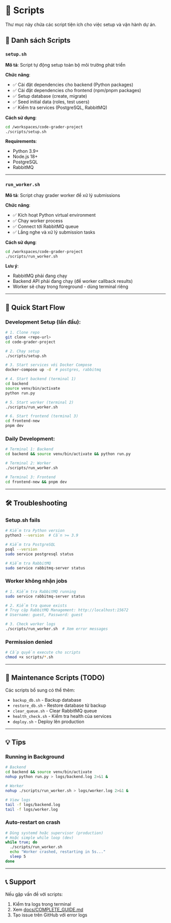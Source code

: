 # 🔧 Scripts

Thư mục này chứa các script tiện ích cho việc setup và vận hành dự án.

## 📜 Danh sách Scripts

### `setup.sh`
**Mô tả**: Script tự động setup toàn bộ môi trường phát triển

**Chức năng**:
- ✅ Cài đặt dependencies cho backend (Python packages)
- ✅ Cài đặt dependencies cho frontend (npm/pnpm packages)
- ✅ Setup database (create, migrate)
- ✅ Seed initial data (roles, test users)
- ✅ Kiểm tra services (PostgreSQL, RabbitMQ)

**Cách sử dụng**:
```bash
cd /workspaces/code-grader-project
./scripts/setup.sh
```

**Requirements**:
- Python 3.9+
- Node.js 18+
- PostgreSQL
- RabbitMQ

---

### `run_worker.sh`
**Mô tả**: Script chạy grader worker để xử lý submissions

**Chức năng**:
- ✅ Kích hoạt Python virtual environment
- ✅ Chạy worker process
- ✅ Connect tới RabbitMQ queue
- ✅ Lắng nghe và xử lý submission tasks

**Cách sử dụng**:
```bash
cd /workspaces/code-grader-project
./scripts/run_worker.sh
```

**Lưu ý**:
- RabbitMQ phải đang chạy
- Backend API phải đang chạy (để worker callback results)
- Worker sẽ chạy trong foreground - dùng terminal riêng

---

## 🚀 Quick Start Flow

### Development Setup (lần đầu):
```bash
# 1. Clone repo
git clone <repo-url>
cd code-grader-project

# 2. Chạy setup
./scripts/setup.sh

# 3. Start services với Docker Compose
docker-compose up -d  # postgres, rabbitmq

# 4. Start backend (terminal 1)
cd backend
source venv/bin/activate
python run.py

# 5. Start worker (terminal 2)
./scripts/run_worker.sh

# 6. Start frontend (terminal 3)
cd frontend-new
pnpm dev
```

### Daily Development:
```bash
# Terminal 1: Backend
cd backend && source venv/bin/activate && python run.py

# Terminal 2: Worker
./scripts/run_worker.sh

# Terminal 3: Frontend
cd frontend-new && pnpm dev
```

---

## 🛠️ Troubleshooting

### Setup.sh fails
```bash
# Kiểm tra Python version
python3 --version  # Cần >= 3.9

# Kiểm tra PostgreSQL
psql --version
sudo service postgresql status

# Kiểm tra RabbitMQ
sudo service rabbitmq-server status
```

### Worker không nhận jobs
```bash
# 1. Kiểm tra RabbitMQ running
sudo service rabbitmq-server status

# 2. Kiểm tra queue exists
# Truy cập RabbitMQ Management: http://localhost:15672
# Username: guest, Password: guest

# 3. Check worker logs
./scripts/run_worker.sh  # Xem error messages
```

### Permission denied
```bash
# Cấp quyền execute cho scripts
chmod +x scripts/*.sh
```

---

## 📝 Maintenance Scripts (TODO)

Các scripts bổ sung có thể thêm:
- `backup_db.sh` - Backup database
- `restore_db.sh` - Restore database từ backup
- `clear_queue.sh` - Clear RabbitMQ queue
- `health_check.sh` - Kiểm tra health của services
- `deploy.sh` - Deploy lên production

---

## 💡 Tips

### Running in Background
```bash
# Backend
cd backend && source venv/bin/activate
nohup python run.py > logs/backend.log 2>&1 &

# Worker
nohup ./scripts/run_worker.sh > logs/worker.log 2>&1 &

# View logs
tail -f logs/backend.log
tail -f logs/worker.log
```

### Auto-restart on crash
```bash
# Dùng systemd hoặc supervisor (production)
# Hoặc simple while loop (dev)
while true; do
  ./scripts/run_worker.sh
  echo "Worker crashed, restarting in 5s..."
  sleep 5
done
```

---

## 📞 Support

Nếu gặp vấn đề với scripts:
1. Kiểm tra logs trong terminal
2. Xem [docs/COMPLETE_GUIDE.md](../docs/COMPLETE_GUIDE.md)
3. Tạo issue trên GitHub với error logs
